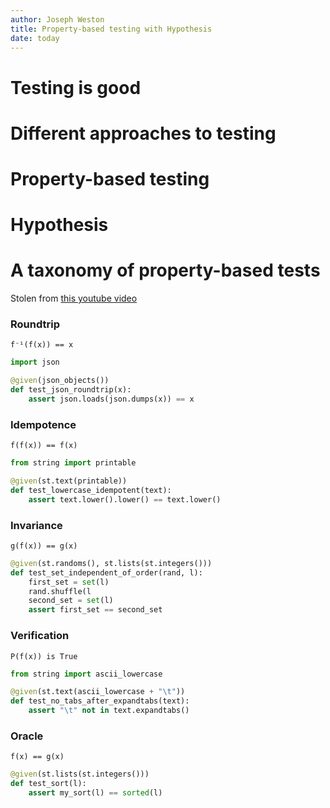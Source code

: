 ```yaml
---
author: Joseph Weston
title: Property-based testing with Hypothesis
date: today
---
```


# Testing is good

# Different approaches to testing

# Property-based testing

# Hypothesis

# A taxonomy of property-based tests

Stolen from [this youtube video](https://www.youtube.com/watch?v=mg5BeeYGjY0)

### Roundtrip

`f⁻¹(f(x)) == x`

```python
import json

@given(json_objects())
def test_json_roundtrip(x):
    assert json.loads(json.dumps(x)) == x
```

### Idempotence

`f(f(x)) == f(x)`

```python
from string import printable

@given(st.text(printable))
def test_lowercase_idempotent(text):
    assert text.lower().lower() == text.lower()
```

### Invariance

`g(f(x)) == g(x)`

```python
@given(st.randoms(), st.lists(st.integers()))
def test_set_independent_of_order(rand, l):
    first_set = set(l)
    rand.shuffle(l
    second_set = set(l)
    assert first_set == second_set
```

### Verification

`P(f(x)) is True`

```python
from string import ascii_lowercase

@given(st.text(ascii_lowercase + "\t"))
def test_no_tabs_after_expandtabs(text):
    assert "\t" not in text.expandtabs()
```

### Oracle

`f(x) == g(x)`

```python
@given(st.lists(st.integers()))
def test_sort(l):
    assert my_sort(l) == sorted(l)
```
